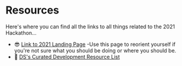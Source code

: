 # Resources

Here's where you can find all the links to all things related to the 2021 Hackathon...

- :sunglasses: [Link to 2021 Landing Page](https://docs.google.com/document/d/1KTZ5sIHbg0HPpXOiyDNFa_Ol_o9v6Ujrk4yXkAfrOEc)
  -Use this page to reorient yourself if you're not sure what you should be doing or where you should be. 
- :wrench: [DS's Curated Development Resource List](https://docs.google.com/document/d/e/2PACX-1vSEayI6j0Isx_duCSC09VJrH8R0xmNLnGsWN1wtFxcY5wUpx9wgl7Nw-T0Fx5IRg8f70vOd7cptK7Hl/pub?urp=gmail_link&gxids=7628)
